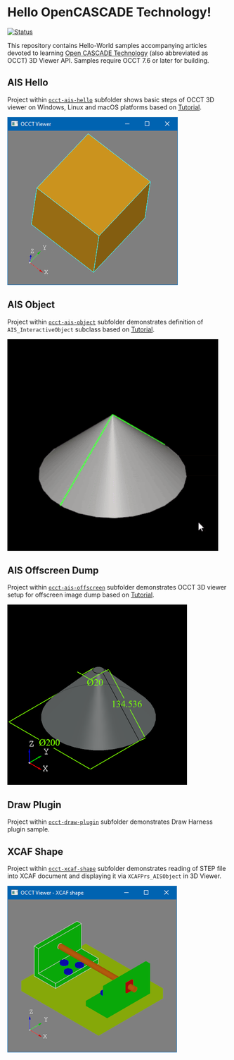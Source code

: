 Hello OpenCASCADE Technology!
=============================

[![Status](https://github.com/gkv311/occt-hello/actions/workflows/build_ubuntu_24.04.yml/badge.svg?branch=master)](https://github.com/gkv311/occt-hello/actions?query=branch%3Amaster)

This repository contains Hello-World samples accompanying articles devoted to learning [Open CASCADE Technology](https://dev.opencascade.org) (also abbreviated as OCCT) 3D Viewer API.
Samples require OCCT 7.6 or later for building.

## AIS Hello

Project within [`occt-ais-hello`](occt-ais-hello/) subfolder shows basic steps of OCCT 3D viewer on Windows, Linux and macOS platforms
based on [Tutorial](https://unlimited3d.wordpress.com/2021/03/27/occt-minimal-viewer-setup/).

![Hello World screenshot](/images/occt-ais-hello.png)

## AIS Object

Project within [`occt-ais-object`](occt-ais-object/) subfolder demonstrates definition of `AIS_InteractiveObject` subclass
based on [Tutorial](https://unlimited3d.wordpress.com/2021/11/16/ais-object-computing-presentation/).

![AIS Object screenshot](/images/occt-ais-object.gif)

## AIS Offscreen Dump

Project within [`occt-ais-offscreen`](occt-ais-offscreen/) subfolder demonstrates OCCT 3D viewer setup for offscreen image dump
based on [Tutorial](https://unlimited3d.wordpress.com/2022/01/30/offscreen-occt-viewer/).

![Offscreen screenshot](/images/occt-ais-offscreen.png)

## Draw Plugin

Project within [`occt-draw-plugin`](occt-draw-plugin/) subfolder demonstrates Draw Harness plugin sample.

## XCAF Shape

Project within [`occt-xcaf-shape`](occt-xcaf-shape/) subfolder demonstrates reading of STEP file into XCAF document and displaying it via `XCAFPrs_AISObject` in 3D Viewer.

![AIS Object screenshot](/images/occt-xcaf-shape.png)
